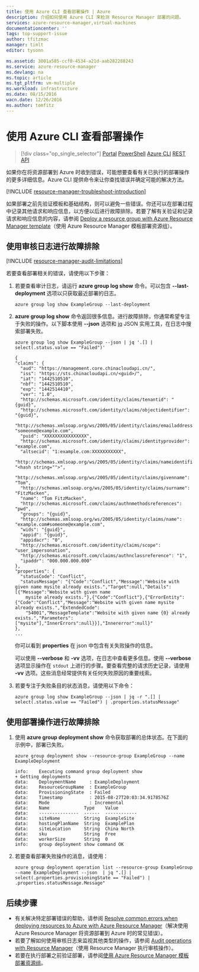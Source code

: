 ```yaml
---
title: 使用 Azure CLI 查看部署操作 | Azure
description: 介绍如何使用 Azure CLI 来检测 Resource Manager 部署的问题。
services: azure-resource-manager,virtual-machines
documentationcenter: ''
tags: top-support-issue
author: tfitzmac
manager: timlt
editor: tysonn

ms.assetid: 3001a585-ccf8-4534-a21d-aab282288243
ms.service: azure-resource-manager
ms.devlang: na
ms.topic: article
ms.tgt_pltfrm: vm-multiple
ms.workload: infrastructure
ms.date: 08/15/2016
wacn.date: 12/26/2016
ms.author: tomfitz
---
```


# 使用 Azure CLI 查看部署操作
>[!div class="op_single_selector"]
[Portal](./resource-manager-troubleshoot-deployments-portal.md)
[PowerShell](./resource-manager-troubleshoot-deployments-powershell.md)
[Azure CLI](./resource-manager-troubleshoot-deployments-cli.md)
[REST API](./resource-manager-troubleshoot-deployments-rest.md)

如果你在将资源部署到 Azure 时收到错误，可能想要查看有关已执行的部署操作的更多详细信息。Azure CLI 提供命令来让你查找错误并确定可能的解决方法。

[!INCLUDE [resource-manager-troubleshoot-introduction](../../includes/resource-manager-troubleshoot-introduction.md)]

如果部署之前先验证模板和基础结构，则可以避免一些错误。你还可以在部署过程中记录其他请求和响应信息，以方便以后进行故障排除。若要了解有关验证和记录请求和响应信息的内容，请参阅 [Deploy a resource group with Azure Resource Manager template](./resource-group-template-deploy-cli.md)（使用 Azure Resource Manager 模板部署资源组）。

## 使用审核日志进行故障排除
[!INCLUDE [resource-manager-audit-limitations](../../includes/resource-manager-audit-limitations.md)]

若要查看部署相关的错误，请使用以下步骤：

1. 若要查看审计日志，请运行 **azure group log show** 命令。可以包含 **--last-deployment** 选项以只获取最近部署的日志。

    ```
    azure group log show ExampleGroup --last-deployment
    ```
2. **azure group log show** 命令返回很多信息。进行故障排除，你通常希望专注于失败的操作。以下脚本使用 **--json** 选项和 [jq](https://stedolan.github.io/jq/) JSON 实用工具，在日志中搜索部署失败。

    ```
    azure group log show ExampleGroup --json | jq '.[] | select(.status.value == "Failed")'

    {
    "claims": {
      "aud": "https://management.core.chinacloudapi.cn/",
      "iss": "https://sts.chinacloudapi.cn/<guid>/",
      "iat": "1442510510",
      "nbf": "1442510510",
      "exp": "1442514410",
      "ver": "1.0",
      "http://schemas.microsoft.com/identity/claims/tenantid": "{guid}",
      "http://schemas.microsoft.com/identity/claims/objectidentifier": "{guid}",
      "http://schemas.xmlsoap.org/ws/2005/05/identity/claims/emailaddress": "someone@example.com",
      "puid": "XXXXXXXXXXXXXXXX",
      "http://schemas.microsoft.com/identity/claims/identityprovider": "example.com",
      "altsecid": "1:example.com:XXXXXXXXXXX",
      "http://schemas.xmlsoap.org/ws/2005/05/identity/claims/nameidentifier": "<hash string="">",
      "http://schemas.xmlsoap.org/ws/2005/05/identity/claims/givenname": "Tom",
      "http://schemas.xmlsoap.org/ws/2005/05/identity/claims/surname": "FitzMacken",
      "name": "Tom FitzMacken",
      "http://schemas.microsoft.com/claims/authnmethodsreferences": "pwd",
      "groups": "{guid}",
      "http://schemas.xmlsoap.org/ws/2005/05/identity/claims/name": "example.com#someone@example.com",
      "wids": "{guid}",
      "appid": "{guid}",
      "appidacr": "0",
      "http://schemas.microsoft.com/identity/claims/scope": "user_impersonation",
      "http://schemas.microsoft.com/claims/authnclassreference": "1",
      "ipaddr": "000.000.000.000"
    },
    "properties": {
      "statusCode": "Conflict",
      "statusMessage": "{"Code":"Conflict","Message":"Website with given name mysite already exists.","Target":null,"Details":[{"Message":"Website with given name
        mysite already exists."},{"Code":"Conflict"},{"ErrorEntity":{"Code":"Conflict","Message":"Website with given name mysite already exists.","ExtendedCode":
        "54001","MessageTemplate":"Website with given name {0} already exists.","Parameters":["mysite"],"InnerErrors":null}}],"Innererror":null}"
    },
    ...
    ```

    你可以看到 **properties** 在 json 中包含有关失败操作的信息。

    可以使用 **--verbose** 和 **-vv** 选项，在日志中查看更多信息。使用 **--verbose** 选项显示操作在 `stdout` 上进行的步骤。要查看完整的请求历史记录，请使用 **-vv** 选项。这些消息经常提供有关任何失败原因的重要线索。
3. 若要专注于失败条目的状态消息，请使用以下命令：

    ```
    azure group log show ExampleGroup --json | jq -r ".[] | select(.status.value == "Failed") | .properties.statusMessage"
    ```

## 使用部署操作进行故障排除
1. 使用 **azure group deployment show** 命令获取部署的总体状态。在下面的示例中，部署已失败。

    ```
    azure group deployment show --resource-group ExampleGroup --name ExampleDeployment

    info:    Executing command group deployment show
    + Getting deployments
    data:    DeploymentName     : ExampleDeployment
    data:    ResourceGroupName  : ExampleGroup
    data:    ProvisioningState  : Failed
    data:    Timestamp          : 2015-08-27T20:03:34.9178576Z
    data:    Mode               : Incremental
    data:    Name             Type    Value
    data:    ---------------  ------  ------------
    data:    siteName         String  ExampleSite
    data:    hostingPlanName  String  ExamplePlan
    data:    siteLocation     String  China North
    data:    sku              String  Free
    data:    workerSize       String  0
    info:    group deployment show command OK
    ```
2. 若要查看部署失败操作的消息，请使用：

    ```
    azure group deployment operation list --resource-group ExampleGroup --name ExampleDeployment --json  | jq ".[] | select(.properties.provisioningState == "Failed") | .properties.statusMessage.Message"
    ```

## 后续步骤
* 有关解决特定部署错误的帮助，请参阅 [Resolve common errors when deploying resources to Azure with Azure Resource Manager](./resource-manager-common-deployment-errors.md)（解决使用 Azure Resource Manager 将资源部署到 Azure 时的常见错误）。
* 若要了解如何使用审核日志来监视其他类型的操作，请参阅 [Audit operations with Resource Manager](./resource-group-audit.md)（使用 Resource Manager 执行审核操作）。
* 若要在执行部署之前验证部署，请参阅[使用 Azure Resource Manager 模板部署资源组](./resource-group-template-deploy.md)。

<!---HONumber=Mooncake_1219_2016-->